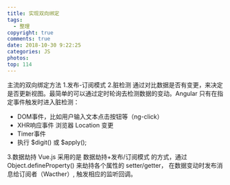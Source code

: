 ```yaml
---
title: 实现双向绑定
tags:
  - 整理
copyright: true
comments: true
date: 2018-10-30 9:22:25
categories: JS
photos:
top: 114
---
```


主流的双向绑定方法
1.发布-订阅模式
2.脏检测
通过对比数据是否有变更，来决定是否更新视图。最简单的可以通过定时轮询去检测数据的变动。Angular 只有在指定事件触发时进入脏检测：

- DOM事件，比如用户输入文本点击按钮等（ng-click）
- XHR响应事件
浏览器 Location 变更
- Timer事件
- 执行 $digit() 或 $apply();

3.数据劫持
Vue.js 采用的是 数据劫持+发布/订阅模式 的方式，通过 Object.defineProperty() 来劫持各个属性的 setter/getter， 在数据变动时发布消息给订阅者（Wacther）, 触发相应的监听回调。

```javascript

```